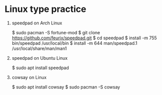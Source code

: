 Linux type practice
===================

1. speedpad on Arch Linux
        
    $ sudo pacman -S fortune-mod
    $ git clone https://github.com/feurix/speedpad.git
    $ cd speedpad 
    $ install -m 755 bin/speedpad /usr/local/bin
    $ install -m 644 man/speedpad.1 /usr/local/share/man/man1

2. speedpad on Ubuntu Linux

    $ sudo apt install speedpad

3. cowsay on Linux

    $ sudo apt install cowsay
    $ sudo pacman -S cowsay
